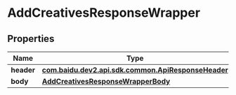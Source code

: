 

# AddCreativesResponseWrapper


## Properties

Name | Type | Description | Notes
------------ | ------------- | ------------- | -------------
**header** | [**com.baidu.dev2.api.sdk.common.ApiResponseHeader**](com.baidu.dev2.api.sdk.common.ApiResponseHeader.md) |  |  [optional]
**body** | [**AddCreativesResponseWrapperBody**](AddCreativesResponseWrapperBody.md) |  |  [optional]



